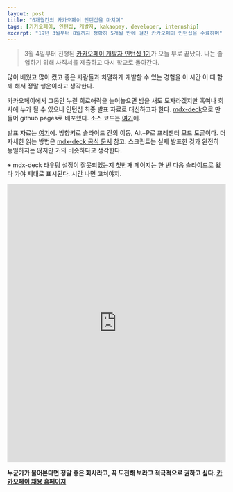 ```yaml
---
layout: post
title: "6개월간의 카카오페이 인턴십을 마치며"
tags: [카카오페이, 인턴십, 개발자, kakaopay, developer, internship]
excerpt: "19년 3월부터 8월까지 정확히 5개월 반에 걸친 카카오페이 인턴십을 수료하며"
---
```


> 3월 4일부터 진행된 [카카오페이 개발자 인턴십 1기](https://brunch.co.kr/@kakaopay/23)가 오늘 부로 끝났다. 나는 졸업하기 위해 사직서를 제출하고 다시 학교로 돌아간다.

많이 배웠고 많이 컸고 좋은 사람들과 치열하게 개발할 수 있는 경험을 이 시간 이 때 함께 해서 정말 행운이라고 생각한다.

카카오페이에서 그동안 누린 희로애락을 늘어놓으면 밤을 새도 모자라겠지만 혹여나 회사에 누가 될 수 있으니 인턴십 최종 발표 자료로 대신하고자 한다. [mdx-deck](https://github.com/jxnblk/mdx-deck)으로 만들어 github pages로 배포했다. 소스 코드는 [여기](https://github.com/palindrom615/kakaopay-internship-final-presentation)에.

발표 자료는 [여기](https://palindrom615.github.io/kakaopay-internship-final-presentation/?mode=presenter)에. 방향키로 슬라이드 간의 이동, Alt+P로 프레젠터 모드 토글이다. 더 자세한 읽는 방법은 [mdx-deck 공식 문서](https://github.com/jxnblk/mdx-deck#keyboard-shortcuts) 참고. 스크립트는 실제 발표한 것과 완전히 동일하지는 않지만 거의 비슷하다고 생각한다.

※ mdx-deck 라우팅 설정이 잘못되었는지 첫번째 페이지는 한 번 다음 슬라이드로 왔다 가야 제대로 표시된다. 시간 나면 고쳐야지.

<iframe width="100%" height="640"  frameborder="0" scrolling="auto" marginheight="0" marginwidth="0"
   src="https://palindrom615.github.io/kakaopay-internship-final-presentation/?mode=presenter">
</iframe>

**누군가가 물어본다면 정말 좋은 회사라고, 꼭 도전해 보라고 적극적으로 권하고 싶다. [카카오페이 채용 홈페이지](https://kakaopay.recruiter.co.kr)**
